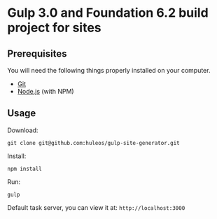 # Gulp 3.0 and Foundation 6.2 build project for sites

## Prerequisites

You will need the following things properly installed on your computer.

* [Git](http://git-scm.com/)
* [Node.js](http://nodejs.org/) (with NPM)

## Usage

Download:
```
git clone git@github.com:huleos/gulp-site-generator.git
```

Install:
```
npm install
```

Run:
```
gulp
```
Default task server, you can view it at: `http://localhost:3000`
